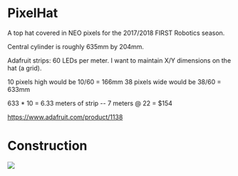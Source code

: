 # PixelHat

A top hat covered in NEO pixels for the 2017/2018 FIRST Robotics season.

Central cylinder is roughly 635mm by 204mm.

Adafruit strips: 60 LEDs per meter. I want to maintain X/Y dimensions on the hat (a grid).

10 pixels high would be 10/60 = 166mm
38 pixels wide would be 38/60 = 633mm

633 * 10 = 6.33 meters of strip -- 7 meters @ 22 = $154

https://www.adafruit.com/product/1138

# Construction

![](https://github.com/topherCantrell/pixelHat/blob/master/art/construct1.jpg)

